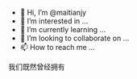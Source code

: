 - 👋 Hi, I’m @maitianjy
- 👀 I’m interested in ...
- 🌱 I’m currently learning ...
- 💞️ I’m looking to collaborate on ...
- 📫 How to reach me ...

<!---
maitianjy/maitianjy is a ✨ special ✨ repository because its `README.md` (this file) appears on your GitHub profile.
You can click the Preview link to take a look at your changes.
--->

我们既然曾经拥有
